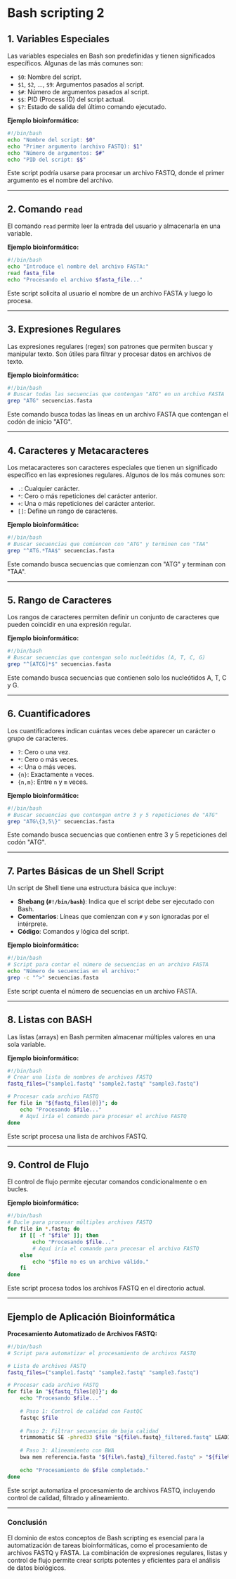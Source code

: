 # Bash scripting 2

## 1. **Variables Especiales**

Las variables especiales en Bash son predefinidas y tienen significados específicos. Algunas de las más comunes son:

- `$0`: Nombre del script.
- `$1`, `$2`, ..., `$9`: Argumentos pasados al script.
- `$#`: Número de argumentos pasados al script.
- `$$`: PID (Process ID) del script actual.
- `$?`: Estado de salida del último comando ejecutado.

**Ejemplo bioinformático:**
```bash
#!/bin/bash
echo "Nombre del script: $0"
echo "Primer argumento (archivo FASTQ): $1"
echo "Número de argumentos: $#"
echo "PID del script: $$"
```

Este script podría usarse para procesar un archivo FASTQ, donde el primer argumento es el nombre del archivo.

---

## 2. **Comando `read`**

El comando `read` permite leer la entrada del usuario y almacenarla en una variable.

**Ejemplo bioinformático:**
```bash
#!/bin/bash
echo "Introduce el nombre del archivo FASTA:"
read fasta_file
echo "Procesando el archivo $fasta_file..."
```

Este script solicita al usuario el nombre de un archivo FASTA y luego lo procesa.

---

## 3. **Expresiones Regulares**

Las expresiones regulares (regex) son patrones que permiten buscar y manipular texto. Son útiles para filtrar y procesar datos en archivos de texto.

**Ejemplo bioinformático:**
```bash
#!/bin/bash
# Buscar todas las secuencias que contengan "ATG" en un archivo FASTA
grep "ATG" secuencias.fasta
```

Este comando busca todas las líneas en un archivo FASTA que contengan el codón de inicio "ATG".

---

## 4. **Caracteres y Metacaracteres**

Los metacaracteres son caracteres especiales que tienen un significado específico en las expresiones regulares. Algunos de los más comunes son:

- `.`: Cualquier carácter.
- `*`: Cero o más repeticiones del carácter anterior.
- `+`: Una o más repeticiones del carácter anterior.
- `[]`: Define un rango de caracteres.

**Ejemplo bioinformático:**
```bash
#!/bin/bash
# Buscar secuencias que comiencen con "ATG" y terminen con "TAA"
grep "^ATG.*TAA$" secuencias.fasta
```

Este comando busca secuencias que comienzan con "ATG" y terminan con "TAA".

---

## 5. **Rango de Caracteres**

Los rangos de caracteres permiten definir un conjunto de caracteres que pueden coincidir en una expresión regular.

**Ejemplo bioinformático:**
```bash
#!/bin/bash
# Buscar secuencias que contengan solo nucleótidos (A, T, C, G)
grep "^[ATCG]*$" secuencias.fasta
```

Este comando busca secuencias que contienen solo los nucleótidos A, T, C y G.

---

## 6. **Cuantificadores**

Los cuantificadores indican cuántas veces debe aparecer un carácter o grupo de caracteres.

- `?`: Cero o una vez.
- `*`: Cero o más veces.
- `+`: Una o más veces.
- `{n}`: Exactamente `n` veces.
- `{n,m}`: Entre `n` y `m` veces.

**Ejemplo bioinformático:**
```bash
#!/bin/bash
# Buscar secuencias que contengan entre 3 y 5 repeticiones de "ATG"
grep "ATG\{3,5\}" secuencias.fasta
```

Este comando busca secuencias que contienen entre 3 y 5 repeticiones del codón "ATG".

---

## 7. **Partes Básicas de un Shell Script**

Un script de Shell tiene una estructura básica que incluye:

- **Shebang (`#!/bin/bash`)**: Indica que el script debe ser ejecutado con Bash.
- **Comentarios**: Líneas que comienzan con `#` y son ignoradas por el intérprete.
- **Código**: Comandos y lógica del script.

**Ejemplo bioinformático:**
```bash
#!/bin/bash
# Script para contar el número de secuencias en un archivo FASTA
echo "Número de secuencias en el archivo:"
grep -c "^>" secuencias.fasta
```

Este script cuenta el número de secuencias en un archivo FASTA.

---

## 8. **Listas con BASH**

Las listas (arrays) en Bash permiten almacenar múltiples valores en una sola variable.

**Ejemplo bioinformático:**
```bash
#!/bin/bash
# Crear una lista de nombres de archivos FASTQ
fastq_files=("sample1.fastq" "sample2.fastq" "sample3.fastq")

# Procesar cada archivo FASTQ
for file in "${fastq_files[@]}"; do
    echo "Procesando $file..."
    # Aquí iría el comando para procesar el archivo FASTQ
done
```

Este script procesa una lista de archivos FASTQ.

---

## 9. **Control de Flujo**

El control de flujo permite ejecutar comandos condicionalmente o en bucles.

**Ejemplo bioinformático:**
```bash
#!/bin/bash
# Bucle para procesar múltiples archivos FASTQ
for file in *.fastq; do
    if [[ -f "$file" ]]; then
        echo "Procesando $file..."
        # Aquí iría el comando para procesar el archivo FASTQ
    else
        echo "$file no es un archivo válido."
    fi
done
```

Este script procesa todos los archivos FASTQ en el directorio actual.

---

## Ejemplo de Aplicación Bioinformática

**Procesamiento Automatizado de Archivos FASTQ:**

```bash
#!/bin/bash
# Script para automatizar el procesamiento de archivos FASTQ

# Lista de archivos FASTQ
fastq_files=("sample1.fastq" "sample2.fastq" "sample3.fastq")

# Procesar cada archivo FASTQ
for file in "${fastq_files[@]}"; do
    echo "Procesando $file..."
    
    # Paso 1: Control de calidad con FastQC
    fastqc $file
    
    # Paso 2: Filtrar secuencias de baja calidad
    trimmomatic SE -phred33 $file "${file%.fastq}_filtered.fastq" LEADING:20 TRAILING:20 SLIDINGWINDOW:4:20 MINLEN:50
    
    # Paso 3: Alineamiento con BWA
    bwa mem referencia.fasta "${file%.fastq}_filtered.fastq" > "${file%.fastq}.sam"
    
    echo "Procesamiento de $file completado."
done
```

Este script automatiza el procesamiento de archivos FASTQ, incluyendo control de calidad, filtrado y alineamiento.

---

### Conclusión

El dominio de estos conceptos de Bash scripting es esencial para la automatización de tareas bioinformáticas, como el procesamiento de archivos FASTQ y FASTA. La combinación de expresiones regulares, listas y control de flujo permite crear scripts potentes y eficientes para el análisis de datos biológicos.
